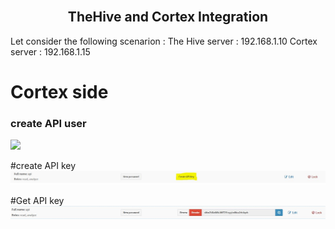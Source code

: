 <br />
<div align="center">
  <h2 align="center">TheHive and Cortex Integration</h2>
</div>

Let consider the following scenarion : 
The Hive server : 192.168.1.10
Cortex server : 192.168.1.15

# Cortex side
### create API user
<img src="cortex_initial_setup.JPG">

#create API key
<img src="cortex_create_apikey.JPG">

#Get API key
<img src="cortex_api_key_reveal.JPG">

